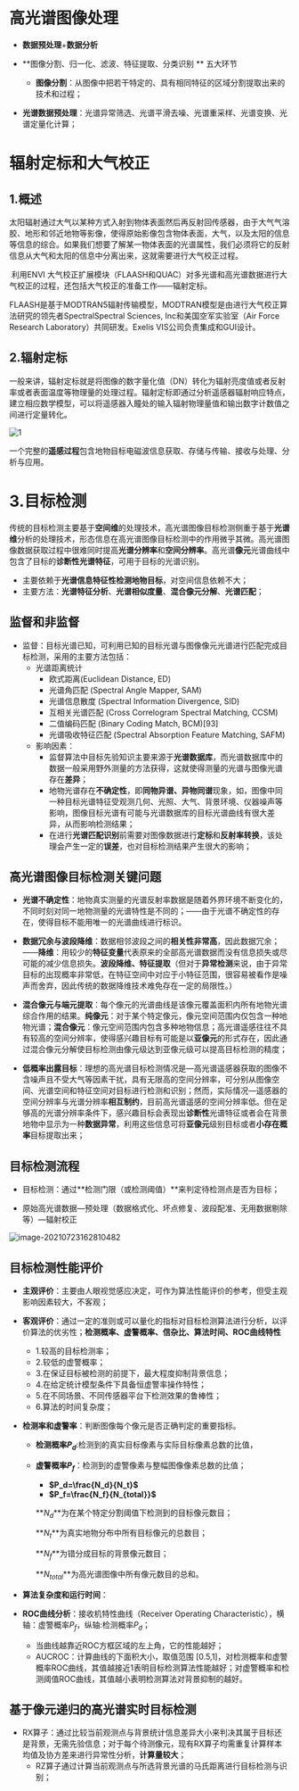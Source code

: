 # 高光谱图像处理

- **数据预处理**+**数据分析**

- **图像分割、归一化、滤波、特征提取、分类识别 ** 五大环节
  - **图像分割**：从图像中把若干特定的、具有相同特征的区域分割提取出来的技术和过程；
- **光谱数据预处理**：光谱异常筛选、光谱平滑去噪、光谱重采样、光谱变换、光谱定量化计算；

# 辐射定标和大气校正

## 1.概述

​    太阳辐射通过大气以某种方式入射到物体表面然后再反射回传感器，由于大气气溶胶、地形和邻近地物等影像，使得原始影像包含物体表面，大气，以及太阳的信息等信息的综合。如果我们想要了解某一物体表面的光谱属性，我们必须将它的反射信息从大气和太阳的信息中分离出来，这就需要进行大气校正过程。

​    利用ENVI 大气校正扩展模块（FLAASH和QUAC）对多光谱和高光谱数据进行大气校正的过程，还包括大气校正的准备工作——辐射定标。

​    FLAASH是基于MODTRAN5辐射传输模型，MODTRAN模型是由进行大气校正算法研究的领先者SpectralSpectral Sciences, Inc和美国空军实验室（Air Force Research Laboratory）共同研发。Exelis VIS公司负责集成和GUI设计。

## 2.辐射定标

​    一般来讲，辐射定标就是将图像的数字量化值（DN）转化为辐射亮度值或者反射率或者表面温度等物理量的处理过程。辐射定标即通过分析遥感器辐射响应特点，建立相应数学模型，可以将遥感器入瞳处的输入辐射物理量值和输出数字计数值之间进行定量转化。

![1](E:/software/Typora/pictures/1.bmp)

一个完整的**遥感过程**包含地物目标电磁波信息获取、存储与传输、接收与处理、分析与应用。

# 3.目标检测

​    传统的目标检测主要基于**空间维**的处理技术，高光谱图像目标检测侧重于基于**光谱维**分析的处理技术，形态信息在高光谱图像目标检测中的作用微乎其微。高光谱图像数据获取过程中很难同时提高**光谱分辨率**和**空间分辨率**。高光谱**像元**光谱曲线中包含了目标的**诊断性光谱特征**，可用于目标的光谱识别。

- 主要依赖于**光谱信息特征性检测地物目标**，对空间信息依赖不大；
- 主要方法：**光谱特征分析**、**光谱相似度量**、**混合像元分解**、**光谱匹配**；

## 监督和非监督

- 监督：目标光谱已知，可利用已知的目标光谱与图像像元光谱进行匹配完成目标检测，采用的主要方法包括：
  - 光谱距离统计
    - 欧式距离(Euclidean Distance, ED)
    - 光谱角匹配 (Spectral Angle Mapper, SAM)
    - 光谱信息散度 (Spectral Information Divergence, SID)
    - 互相关光谱匹配 (Cross Correlogram Spectral Matching, CCSM)
    - 二值编码匹配 (Binary Coding Match, BCM)[93] 
    - 光谱吸收特征匹配 (Spectral Absorption Feature Matching, SAFM)
  - 影响因素：
    - 监督算法中目标先验知识主要来源于**光谱数据库**，而光谱数据库中的数据一般采用野外测量的方法获得，这就使得测量的光谱与图像光谱存在**差异**；
    - 地物光谱存在**不确定性**，即**同物异谱、异物同谱**现象，如，图像中同一种目标光谱特征受观测几何、光照、大气、背景环境、仪器噪声等影响，图像目标光谱有可能与光谱数据库的目标光谱曲线有很大差异，从而影响检测结果；
    - 在进行**光谱匹配识别**前需要对图像数据进行**定标**和**反射率转换**，该处理会产生一定的**误差**，也对目标检测结果产生很大的影响；

## 高光谱图像目标检测关键问题

- **光谱不确定性**：地物真实测量的光谱反射率数据是随着外界环境不断变化的，不同时刻对同一地物测量的光谱特性是不同的；——由于光谱不确定性的存在，使得目标不能用唯一的光谱曲线进行标识。

- **数据冗余与波段降维**：数据相邻波段之间的**相关性非常高**，因此数据冗余；——**降维**：用较少的**特征变量**代表原来的全部高光谱数据而没有信息损失或尽可能的减少信息损失。**波段降维、特征提取**（但对于**异常检测**来说，由于异常目标的出现概率非常低，在特征空间中对应于小特征范围，很容易被看作是噪声而舍弃，因此传统的数据降维技术难免存在一定的局限性。）
- **混合像元与端元提取**：每个像元的光谱曲线是该像元覆盖面积内所有地物光谱综合作用的结果。**纯像元**：对于某个特定像元，像元空间范围内仅包含一种地物光谱；**混合像元**：像元空间范围内包含多种地物信息；高光谱遥感往往不具有较高的空间分辨率，使得感兴趣目标有可能是以**亚像元**的形式存在，因此通过混合像元分解使目标检测由像元级达到亚像元级可以提高目标检测的精度；
- **低概率出露目标**：理想的高光谱目标检测情况是—高光谱遥感器获取的图像不含噪声且不受大气等因素干扰，具有无限高的空间分辨率，可分别从图像空间、光谱空间和特征空间对目标进行检测和识别；然而，实际情况—遥感器的空间分辨率与光谱分辨率**相互制约**，目前高光谱遥感的空间分辨率低。但在足够高的光谱分辨率条件下，感兴趣目标会表现出**诊断性**光谱特征或者会在背景地物中显示为一种**数据异常**，利用这些信息可将**亚像元**级别目标或者**小存在概率**目标提取出来；

## 目标检测流程

- 目标检测：通过**检测门限（或检测阈值）**来判定待检测点是否为目标；

- 原始高光谱数据—预处理（数据格式化、坏点修复、波段配准、无用数据剔除等）—辐射校正

![image-20210723162810482](E:/software/Typora/pictures/image-20210723162810482.png)

## 目标检测性能评价

- **主观评价**：主要由人眼视觉感应决定，可作为算法性能评价的参考，但受主观影响因素较大，不客观；

- **客观评价**：通过一定的准则或可以量化的指标对目标检测算法进行分析，以评价算法的优劣性；**检测概率、虚警概率、信杂比、算法时间、ROC曲线特性**

  - 1.较高的目标检测率；
  - 2.较低的虚警概率；
  - 3.在保证目标被检测的前提下，最大程度抑制背景信息；
  - 4.在给定统计模型条件下具备恒虚警率操作特性；
  - 5.在不同场景、不同传感器平台下检测效果的鲁棒性；
  - 6.算法的时间复杂度；

- **检测率和虚警率**：判断图像每个像元是否正确判定的重要指标。

  - **检测概率$P_d$**:检测到的真实目标像素与实际目标像素总数的比值，

  - **虚警概率$P_f$**：检测到的虚警像素与整幅图像像素总数的比值；

    - **$P_d=\frac{N_d}{N_t}$**
    - **$P_f=\frac{N_f}{N_{total}}$**

    **$N_d$**为在某个特定分割阈值下检测到的目标像元数目；

    **$N_t$**为真实地物分布中所有目标像元的总数目；

    **$N_f$**为错分成目标的背景像元数目；

    **$N_{total}$**为高光谱图像中所有像元数目的总和。

- **算法复杂度和运行时间**：

- **ROC曲线分析**：接收机特性曲线（Receiver Operating Characteristic），横轴：虚警概率$P_f$​​，纵轴:检测概率$P_d$​​​；

  - 当曲线越靠近ROC方框区域的左上角，它的性能越好；
  - AUCROC：计算曲线的下面积大小，取值范围 [0.5,1]，对检测概率和虚警概率ROC曲线，其值越接近1表明目标检测算法性能越好；对虚警概率和检测阈值ROC曲线，其值越小表明检测算法对背景抑制的越好。

## 基于像元递归的高光谱实时目标检测

- RX算子：通过比较当前观测点与背景统计信息差异大小来判决其属于目标还是背景，无需先验信息；对于每个待测像元，现有RX算子均需重复计算样本均值及协方差来进行异常性分析，**计算量较大**；
  - RZ算子通过计算当前观测点与所选背景光谱的马氏距离进行目标检测与识别；

